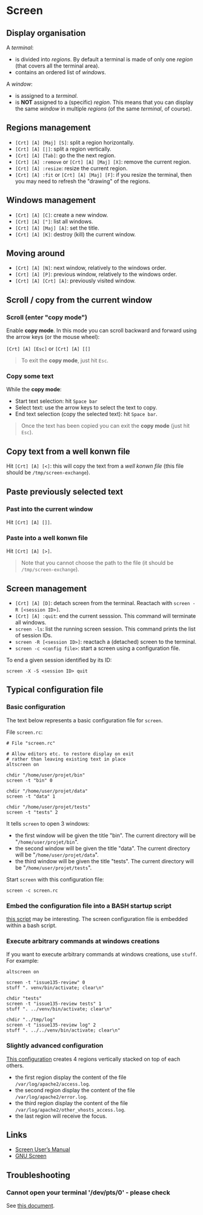 # Screen

## Display organisation

A _terminal_:

* is divided into _regions_. By default a terminal is made of only one _region_ (that covers all the terminal area).
* contains an ordered list of _windows_.

A _window_:

* is assigned to a _terminal_.
* is **NOT** assigned to a (specific) _region_. This means that you can display the same _window_ in multiple _regions_ (of the same _terminal_, of course).

## Regions management

* `[Crt] [A] [Maj] [S]`: split a region horizontally.
* `[Crt] [A] [|]`: split a region vertically.
* `[Crt] [A] [Tab]`: go the the next region.
* `[Crt] [A] :remove` or `[Crt] [A] [Maj] [X]`: remove the current region.
* `[Crt] [A] :resize`: resize the current region.
* `[Crt] [A] :fit` or `[Crt] [A] [Maj] [F]`: if you resize the terminal, then you may need to refresh the "drawing" of the regions.

## Windows management

* `[Crt] [A] [C]`: create a new window.
* `[Crt] [A] ["]`: list all windows.
* `[Crt] [A] [Maj] [A]`: set the title.
* `[Crt] [A] [K]`: destroy (kill) the current window.

## Moving around

* `[Crt] [A] [N]`: next window, relatively to the windows order.
* `[Crt] [A] [P]`: previous window, relatively to the windows order.
* `[Crt] [A] [Crt] [A]`: previously visited window.

## Scroll / copy from the current window

### Scroll (enter "copy mode")

Enable **copy mode**. In this mode you can scroll backward and forward using the arrow keys (or the mouse wheel):

`[Crt] [A] [Esc]` or `[Crt] [A] [[]`

> To exit the **copy mode**, just hit `Esc`.

### Copy some text

While the **copy mode**:

* Start text selection: hit `Space bar`
* Select text: use the arrow keys to select the text to copy.
* End text selection (copy the selected text): hit `Space bar`.

> Once the text has been copied you can exit the **copy mode** (just hit `Esc`).

## Copy text from a well konwn file

Hit `[Crt] [A] [<]`: this will copy the text from a _well konwn file_ (this file should be `/tmp/screen-exchange`).

## Paste previously selected text

### Past into the current window

Hit `[Crt] [A] []]`.

### Paste into a well konwn file

Hit `[Crt] [A] [>]`.

> Note that you cannot choose the path to the file (it should be `/tmp/screen-exchange`).

## Screen management

* `[Crt] [A] [D]`: detach screen from the terminal. Reactach with `screen -R [<session ID>]`.
* `[Crt] [A] :quit`: end the current sesssion. This command will terminate all windows.
* `screen -ls`: list the running screen session. This command prints the list of session IDs.
* `screen -R [<session ID>]`: reactach a (detached) screen to the terminal.
* `screen -c <config file>`: start a screen using a configuration file.

To end a given session identified by its ID:

    screen -X -S <session ID> quit

## Typical configuration file

### Basic configuration

The text below represents a basic configuration file for `screen`.

File `screen.rc`:

    # File "screen.rc"

    # Allow editors etc. to restore display on exit
    # rather than leaving existing text in place
    altscreen on

    chdir "/home/user/projet/bin"
    screen -t "bin" 0 

    chdir "/home/user/projet/data"
    screen -t "data" 1

    chdir "/home/user/projet/tests"
    screen -t "tests" 2

It tells `screen` to open 3 windows:

* the first window will be given the title "bin". The current directory will be "`/home/user/projet/bin`".
* the second window will be given the title "data". The current directory will be "`/home/user/projet/data`".
* the third window will be given the title "tests". The current directory will be "`/home/user/projet/tests`".

Start `screen` with this configuration file:

    screen -c screen.rc

### Embed the configuration file into a BASH startup script

[this script](code/screen-1.sh) may be interesting. The screen configuration file is embedded within a bash script.

### Execute arbitrary commands at windows creations

If you want to execute arbitrary commands at windows creations, use `stuff`. For example:

    altscreen on

    screen -t "issue135-review" 0
    stuff ". venv/bin/activate; clear\n"

    chdir "tests"
    screen -t "issue135-review tests" 1
    stuff ". ../venv/bin/activate; clear\n"

    chdir "../tmp/log"
    screen -t "issue135-review log" 2
    stuff ". ../../venv/bin/activate; clear\n"

### Slightly advanced configuration

[This configuration](code/screen-1.rc) creates 4 regions vertically stacked on top of each others.

* the first region display the content of the file `/var/log/apache2/access.log`.
* the second region display the content of the file `/var/log/apache2/error.log`.
* the third region display the content of the file `/var/log/apache2/other_vhosts_access.log`.
* the last region will receive the focus.

## Links

* [Screen User’s Manual](https://www.gnu.org/software/screen/manual/screen.html)
* [GNU Screen](https://wiki.archlinux.org/index.php/GNU_Screen#Use_256_colors)

## Troubleshooting

### Cannot open your terminal '/dev/pts/0' - please check

See [this document](https://makandracards.com/makandra/2533-solve-screen-error-cannot-open-your-terminal-dev-pts-0-please-check).

